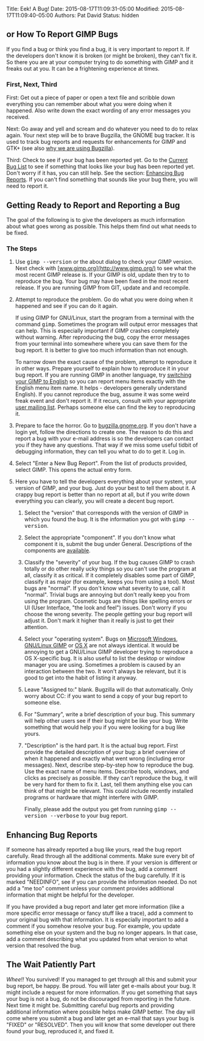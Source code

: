 Title: Eek!  A Bug!
Date: 2015-08-17T11:09:31-05:00
Modified: 2015-08-17T11:09:40-05:00
Authors: Pat David
Status: hidden


## or How To Report GIMP Bugs

If you find a bug or think you find a bug, it is very important to report it. If the developers don't know it is broken (or might be broken), they can't fix it. So there you are at your computer trying to do something with GIMP and it freaks out at you. It can be a frightening experience at times.

### First, Next, Third

First: Get out a piece of paper or open a text file and scribble down everything you can remember about what you were doing when it happened. Also write down the exact wording of any error messages you received.

Next: Go away and yell and scream and do whatever you need to do to relax again. Your next step will be to brave Bugzilla, the GNOME bug tracker. It is used to track bug reports and requests for enhancements for GIMP and <span class="help" title="the GIMP
  ToolKit">GTK+</span> (see also [why we are using Bugzilla](/bugs/why_bugzilla.html)).

Third: Check to see if your bug has been reported yet. Go to the [Current Bug List](http://bugzilla.gnome.org/buglist.cgi?product=GIMP&bug_status=UNCONFIRMED&bug_status=NEW&bug_status=ASSIGNED&bug_status=REOPENED&bug_status=NEEDINFO&form_name=query) to see if something that looks like your bug has been reported yet. Don't worry if it has, you can still help. See the section: [Enhancing Bug Reports](#enhance). If you can't find something that sounds like your bug there, you will need to report it.

## Getting Ready to Report and Reporting a Bug

The goal of the following is to give the developers as much information about what goes wrong as possible. This helps them find out what needs to be fixed.

### The Steps

1.  Use <kbd>gimp --version</kbd> or the about dialog to check your GIMP version. Next check with [www.gimp.org](http://www.gimp.org/) to see what the most recent GIMP release is. If your GIMP is old, update then try to to reproduce the bug. Your bug may have been fixed in the most recent release. If you are running GIMP from GIT, update and and recompile.

2.  Attempt to reproduce the problem. Go do what you were doing when it happened and see if you can do it again.

    If using GIMP for GNU/Linux, start the program from a terminal with the command <kbd>gimp</kbd>. Sometimes the program will output error messages that can help. This is especially important if GIMP crashes completely without warning. After reproducing the bug, copy the error messages from your terminal into somewhere where you can save them for the bug report. It is better to give too much information than not enough.

    To narrow down the exact cause of the problem, attempt to reproduce it in other ways. Prepare yourself to explain how to reproduce it in your bug report. If you are running GIMP in another language, try [switching your GIMP to English](http://docs.gimp.org/en/gimp-fire-up.html#gimp-concepts-running-language) so you can report menu items exactly with the English menu item name. It helps - developers generally understand English). If you cannot reproduce the bug, assume it was some weird freak event and don't report it. If it recurs, consult with your appropriate [user mailing list](/mail_lists.html). Perhaps someone else can find the key to reproducing it.

3.  Prepare to face the horror. Go to [bugzilla.gnome.org](http://bugzilla.gnome.org/). If you don't have a login yet, follow the directions to create one. The reason to do this and report a bug with your e-mail address is so the developers can contact you if they have any questions. That way if we miss some useful tidbit of debugging information, they can tell you what to do to get it. Log in.

4.  Select "Enter a New Bug Report". From the list of products provided, select GIMP. This opens the actual entry form.

5.  Here you have to tell the developers everything about your system, your version of GIMP, and your bug. Just do your best to tell them about it. A crappy bug report is better than no report at all, but if you write down everything you can clearly, you will create a decent bug report.

    1.  Select the "version" that corresponds with the version of GIMP in which you found the bug. It is the information you got with <kbd>gimp --version</kbd>.

    2.  Select the appropriate "component". If you don't know what component it is, submit the bug under General. Descriptions of the components are [available](http://bugzilla.gnome.org/describecomponents.cgi?product=GIMP).

    3.  Classify the "severity" of your bug. If the bug causes GIMP to crash totally or do other really ucky things so you can't use the program at all, classify it as critical. If it completely disables some part of GIMP, classify it as major (for example, keeps you from using a tool). Most bugs are "normal". If you don't know what severity to use, call it "normal". Trivial bugs are annoying but don't really keep you from using the program. Cosmetic bugs are things like spelling errors or UI (User Interface, "the look and feel") issues. Don't worry if you choose the wrong severity. The people getting your bug report will adjust it. Don't mark it higher than it really is just to get their attention.

    4.  Select your "operating system". Bugs on [Microsoft Windows](/windows/), [GNU/Linux GIMP](/unix/) or [OS X](/macintosh/) are not always identical. It would be annoying to get a GNU/Linux GIMP developer trying to reproduce a OS X-specific bug. It is also useful to list the desktop or window manager you are using. Sometimes a problem is caused by an interaction between the two. It won't always be relevant, but it is good to get into the habit of listing it anyway.

    5.  Leave "Assigned to:" blank. Bugzilla will do that automatically. Only worry about CC: if you want to send a copy of your bug report to someone else.

    6.  For "Summary", write a brief description of your bug. This summary will help other users see if their bug might be like your bug. Write something that would help you if you were looking for a bug like yours.

    7.  "Description" is the hard part. It is the actual bug report. First provide the detailed description of your bug: a brief overview of when it happened and exactly what went wrong (including error messages). Next, describe step-by-step how to reproduce the bug. Use the exact name of menu items. Describe tools, windows, and clicks as precisely as possible. If they can't reproduce the bug, it will be very hard for them to fix it. Last, tell them anything else you can think of that might be relevant. This could include recently installed programs or hardware that might interfere with GIMP.

        Finally, please add the output you get from running <kbd>gimp --version --verbose</kbd> to your bug report.

## <a name="enhance"></a>Enhancing Bug Reports

If someone has already reported a bug like yours, read the bug report carefully. Read through all the additional comments. Make sure every bit of information you know about the bug is in there. If your version is different or you had a slightly different experience with the bug, add a comment providing your information. Check the status of the bug carefully. If it is marked "NEEDINFO", see if you can provide the information needed. Do not add a "me too" comment unless your comment provides additional information that might be helpful for the developer.

If you have provided a bug report and later get more information (like a more specific error message or fancy stuff like a trace), add a comment to your original bug with that information. It is especially important to add a comment if you somehow resolve your bug. For example, you update something else on your system and the bug no longer appears. In that case, add a comment describing what you updated from what version to what version that resolved the bug.

## The Wait Patiently Part

*Whee!!* You survived! If you managed to get through all this and submit your bug report, be happy. Be proud. You will later get e-mails about your bug. It might include a request for more information. If you get something that says your bug is not a bug, do not be discouraged from reporting in the future. Next time it might be. Submitting careful bug reports and providing additional information where possible helps make GIMP better. The day will come where you submit a bug and later get an e-mail that says your bug is "FIXED" or "RESOLVED". Then you will know that some developer out there found your bug, reproduced it, and fixed it.
